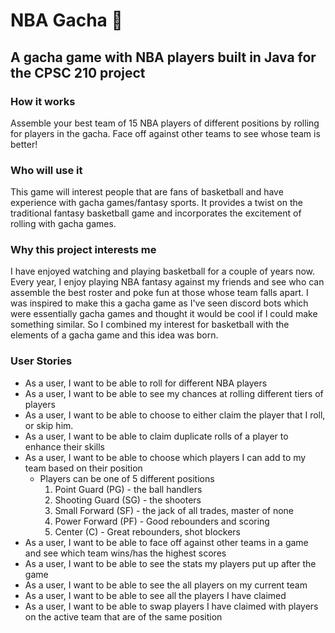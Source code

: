 # NBA Gacha :basketball:

## A gacha game with NBA players built in Java for the CPSC 210 project

### How it works
Assemble your best team of 15 NBA players of different positions by rolling for players in the gacha. Face off against
other teams to see whose team is better!

### Who will use it
This game will interest people that are fans of basketball and have experience with gacha games/fantasy sports.
It provides a twist on the traditional fantasy basketball game and incorporates the excitement of rolling with
gacha games.

### Why this project interests me
I have enjoyed watching and playing basketball for a couple of years now. Every year, I enjoy playing NBA fantasy
against my friends and see who can assemble the best roster and poke fun at those whose team falls apart. I was
inspired to make this a gacha game as I've seen discord bots which were essentially gacha games and thought it would
be cool if I could make something similar. So I combined my interest for basketball with the elements of a gacha game
and this idea was born.


### User Stories
- As a user, I want to be able to roll for different NBA players
- As a user, I want to be able to see my chances at rolling different tiers of players
- As a user, I want to be able to choose to either claim the player that I roll, or skip him.
- As a user, I want to be able to claim duplicate rolls of a player to enhance their skills
- As a user, I want to be able to choose which players I can add to my team based on their position
    - Players can be one of 5 different positions 
        1. Point Guard (PG) - the ball handlers
        2. Shooting Guard (SG) - the shooters
        3. Small Forward (SF) - the jack of all trades, master of none
        4. Power Forward (PF) - Good rebounders and scoring
        5. Center (C) - Great rebounders, shot blockers
- As a user, I want to be able to face off against other teams in a game and see which team wins/has the highest scores
- As a user, I want to be able to see the stats my players put up after the game
- As a user, I want to be able to see the all players on my current team
- As a user, I want to be able to see all the players I have claimed
- As a user, I want to be able to swap players I have claimed with players on the active team that are of the same
position

